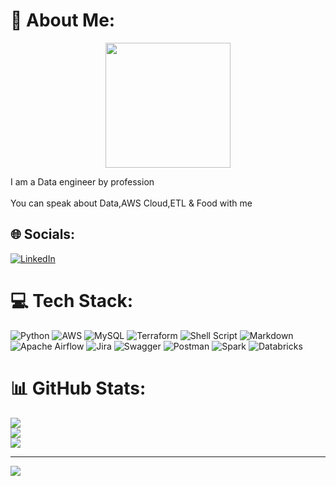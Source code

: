# 💫 About Me:
<div id="header" align="center">
  <img src="https://media.giphy.com/media/CuuSHzuc0O166MRfjt/giphy.gif" width="200"/>
</div>

I am a Data engineer by profession<br> <br> You can speak about Data,AWS Cloud,ETL & Food with me<br>


## 🌐 Socials:
[![LinkedIn](https://img.shields.io/badge/LinkedIn-%230077B5.svg?logo=linkedin&logoColor=white)](https://linkedin.com/in/https://au.linkedin.com/in/prakash-chebolu-64b65a18) 

# 💻 Tech Stack:
![Python](https://img.shields.io/badge/python-3670A0?style=for-the-badge&logo=python&logoColor=ffdd54) ![AWS](https://img.shields.io/badge/AWS-%23FF9900.svg?style=for-the-badge&logo=amazon-aws&logoColor=white) ![MySQL](https://img.shields.io/badge/mysql-%2300f.svg?style=for-the-badge&logo=mysql&logoColor=white) ![Terraform](https://img.shields.io/badge/terraform-%235835CC.svg?style=for-the-badge&logo=terraform&logoColor=white) ![Shell Script](https://img.shields.io/badge/shell_script-%23121011.svg?style=for-the-badge&logo=gnu-bash&logoColor=white) ![Markdown](https://img.shields.io/badge/markdown-%23000000.svg?style=for-the-badge&logo=markdown&logoColor=white)  ![Apache Airflow](https://img.shields.io/badge/Apache%20Airflow-017CEE?style=for-the-badge&logo=Apache%20Airflow&logoColor=white) ![Jira](https://img.shields.io/badge/jira-%230A0FFF.svg?style=for-the-badge&logo=jira&logoColor=white) ![Swagger](https://img.shields.io/badge/-Swagger-%23Clojure?style=for-the-badge&logo=swagger&logoColor=white) ![Postman](https://img.shields.io/badge/Postman-FF6C37?style=for-the-badge&logo=postman&logoColor=white) ![Spark](https://www.vectorlogo.zone/logos/apache_spark/apache_spark-ar21.svg) ![Databricks](https://www.vectorlogo.zone/logos/databricks/databricks-ar21.svg)
# 📊 GitHub Stats:
![](https://github-readme-stats.vercel.app/api?username=prakash260&theme=buefy&hide_border=false&include_all_commits=false&count_private=false)<br/>
![](https://github-readme-streak-stats.herokuapp.com/?user=prakash260&theme=buefy&hide_border=false)<br/>
![](https://github-readme-stats.vercel.app/api/top-langs/?username=prakash260&theme=buefy&hide_border=false&include_all_commits=false&count_private=false&layout=compact)

---
[![](https://visitcount.itsvg.in/api?id=prakash260&icon=0&color=0)](https://visitcount.itsvg.in)

<!-- Proudly created with GPRM ( https://gprm.itsvg.in ) -->
